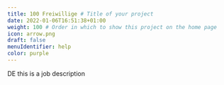 ```yaml
---
title: 100 Freiwillige # Title of your project
date: 2022-01-06T16:51:38+01:00
weight: 100 # Order in which to show this project on the home page
icon: arrow.png
draft: false
menuIdentifier: help
color: purple
---
```


DE this is a job description
